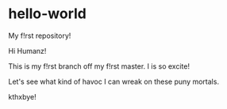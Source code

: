 # hello-world
My f!rst repository!

Hi Humanz!

This is my f!rst branch off my f!rst master. I is so excite!

Let's see what kind of havoc I can wreak on these puny mortals.

kthxbye!
